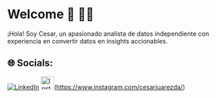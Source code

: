 #  Welcome :pear: 👨‍💻

¡Hola! Soy Cesar, un apasionado analista de datos independiente con experiencia en convertir datos en insights accionables.

## 🌐 Socials:
[![LinkedIn](https://img.shields.io/badge/LinkedIn-%230077B5.svg?logo=linkedin&logoColor=white)]([https://linkedin.com/in/https://www.linkedin.com/in/mariabelencamandone/](https://www.linkedin.com/in/cesar-juarez-444a03166/)https://www.linkedin.com/in/cesar-juarez-444a03166/)  [<img src="https://upload.wikimedia.org/wikipedia/commons/e/e7/Instagram_logo_2016.svg" alt="Instagram" width="30"/>](https://www.instagram.com/cesarjuarezda/)(https://www.instagram.com/cesarjuarezda/)
